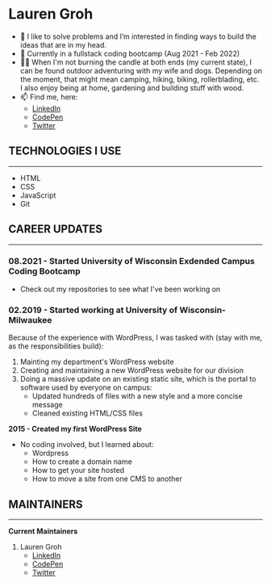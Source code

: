 # Lauren Groh


- 👀  I like to solve problems and I’m interested in finding ways to build the ideas that are in my head.
- 🌱  Currently in a fullstack coding bootcamp (Aug 2021 - Feb 2022)
- &#x1f635;&#x200d;&#x1f4ab;  When I'm not burning the candle at both ends (my current state), I can be found outdoor adventuring with my wife and dogs. Depending on the moment, that might mean camping, hiking, biking, rollerblading, etc. I also enjoy being at home, gardening and building stuff with wood.
- 📫  Find me, here:
   * [LinkedIn](https://www.linkedin.com/in/legroh/ "LinkedIn Profile")
   * [CodePen](https://codepen.io/GrohTech "CodePen Profile")
   * [Twitter](https://twitter.com/GrohTech "Twitter Profile") 

## TECHNOLOGIES I USE
---------------------

* HTML
* CSS
* JavaScript
* Git

## CAREER UPDATES
----------

### 08.2021 - Started University of Wisconsin Exdended Campus Coding Bootcamp
* Check out my repositories to see what I've been working on

### 02.2019 - Started working at University of Wisconsin-Milwaukee

Because of the experience with WordPress, I was tasked with (stay with me, as the responsibilities build):
  1. Mainting my department's WordPress website
  2. Creating and maintaining a new WordPress website for our division
  3. Doing a massive update on an existing static site, which is the portal to software used by everyone on campus:
     * Updated hundreds of files with a new style and a more concise message
     * Cleaned existing HTML/CSS files

**2015 - Created my first WordPress Site**
* No coding involved, but I learned about:
  * Wordpress
  * How to create a domain name
  * How to get your site hosted
  * How to move a site from one CMS to another    

## MAINTAINERS
--------------
**Current Maintainers**
1. Lauren Groh
    * [LinkedIn](https://www.linkedin.com/in/legroh/ "LinkedIn Profile")
    * [CodePen](https://codepen.io/GrohTech "CodePen Profile")
    * [Twitter](https://twitter.com/GrohTech "Twitter Profile") 
